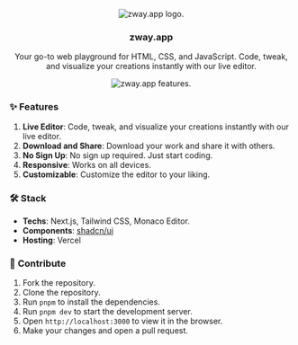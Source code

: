 <div align="center">

![zway.app logo.](https://zway.vercel.app/favicon.ico)

<h3>zway.app</h3>
<p>
    Your go-to web playground for HTML, CSS, and JavaScript. Code, tweak, and visualize your creations instantly with our live editor.
</p>
</div>

<div align="center">

![zway.app features.](https://i.ibb.co/r5wBd3w/boxs-new.png)

</div>

### ✨ **Features**

1. **Live Editor**: Code, tweak, and visualize your creations instantly with our live editor.
2. **Download and Share**: Download your work and share it with others.
3. **No Sign Up**: No sign up required. Just start coding.
4. **Responsive**: Works on all devices.
5. **Customizable**: Customize the editor to your liking. 

### 🛠️ Stack

- **Techs**: Next.js, Tailwind CSS, Monaco Editor.
- **Components**: [shadcn/ui](https://ui.shadcn.com)
- **Hosting**: Vercel

### 🚀 **Contribute**

1. Fork the repository.
2. Clone the repository.
3. Run `pnpm` to install the dependencies.
4. Run `pnpm dev` to start the development server.
5. Open `http://localhost:3000` to view it in the browser.
6. Make your changes and open a pull request.
